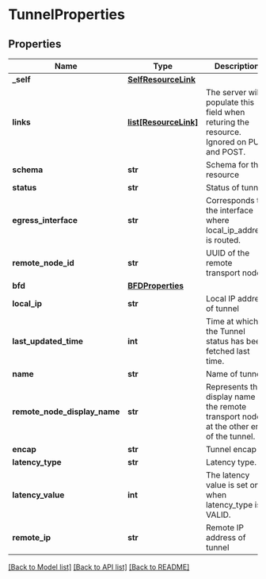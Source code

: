 # TunnelProperties

## Properties
Name | Type | Description | Notes
------------ | ------------- | ------------- | -------------
**_self** | [**SelfResourceLink**](SelfResourceLink.md) |  | [optional] 
**links** | [**list[ResourceLink]**](ResourceLink.md) | The server will populate this field when returing the resource. Ignored on PUT and POST. | [optional] 
**schema** | **str** | Schema for this resource | [optional] 
**status** | **str** | Status of tunnel | [optional] 
**egress_interface** | **str** | Corresponds to the interface where local_ip_address is routed. | [optional] 
**remote_node_id** | **str** | UUID of the remote transport node | [optional] 
**bfd** | [**BFDProperties**](BFDProperties.md) |  | [optional] 
**local_ip** | **str** | Local IP address of tunnel | [optional] 
**last_updated_time** | **int** | Time at which the Tunnel status has been fetched last time. | [optional] 
**name** | **str** | Name of tunnel | [optional] 
**remote_node_display_name** | **str** | Represents the display name of the remote transport node at the other end of the tunnel. | [optional] 
**encap** | **str** | Tunnel encap | [optional] 
**latency_type** | **str** | Latency type. | [optional] 
**latency_value** | **int** | The latency value is set only when latency_type is VALID. | [optional] 
**remote_ip** | **str** | Remote IP address of tunnel | [optional] 

[[Back to Model list]](../README.md#documentation-for-models) [[Back to API list]](../README.md#documentation-for-api-endpoints) [[Back to README]](../README.md)

